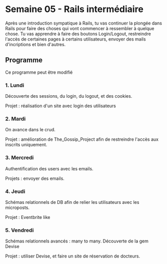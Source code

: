 # Semaine 05 - Rails intermédiaire
Après une introduction sympatique à Rails, tu vas continuer la plongée dans Rails pour faire des choses qui vont commencer à ressembler à quelque chose. Tu vas apprendre à faire des boutons Login/Logout, restreindre l'accès de certaines pages à certains utilisateurs, envoyer des mails d'incriptions et bien d'autres.

## Programme
Ce programme peut être modifié

### 1. Lundi
Découverte des sessions, du login, du logout, et des cookies.

Projet : réalisation d'un site avec login des utilisateurs

### 2. Mardi
On avance dans le crud.

Projet : amélioration de The_Gossip_Project afin de restreindre l'accès aux inscrits uniquement.


### 3. Mercredi
Authentification des users avec les emails.

Projets : envoyer des emails.


### 4. Jeudi
Schémas relationnels de DB afin de relier les utilisateurs avec les microposts.

Projet : Eventbrite like

### 5. Vendredi
Schémas relationnels avancés : many to many. Découverte de la gem Devise

Projet : utiliser Devise, et faire un site de réservation de docteurs.